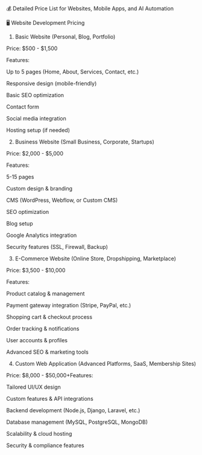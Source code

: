 💰 Detailed Price List for Websites, Mobile Apps, and AI Automation

🖥️ Website Development Pricing

1. Basic Website (Personal, Blog, Portfolio)

Price: $500 - $1,500

Features:

Up to 5 pages (Home, About, Services, Contact, etc.)

Responsive design (mobile-friendly)

Basic SEO optimization

Contact form

Social media integration

Hosting setup (if needed)

2. Business Website (Small Business, Corporate, Startups)

Price: $2,000 - $5,000

Features:

5-15 pages

Custom design & branding

CMS (WordPress, Webflow, or Custom CMS)

SEO optimization

Blog setup

Google Analytics integration

Security features (SSL, Firewall, Backup)

3. E-Commerce Website (Online Store, Dropshipping, Marketplace)

Price: $3,500 - $10,000

Features:

Product catalog & management

Payment gateway integration (Stripe, PayPal, etc.)

Shopping cart & checkout process

Order tracking & notifications

User accounts & profiles

Advanced SEO & marketing tools

4. Custom Web Application (Advanced Platforms, SaaS, Membership Sites)

Price: $8,000 - $50,000+Features:

Tailored UI/UX design

Custom features & API integrations

Backend development (Node.js, Django, Laravel, etc.)

Database management (MySQL, PostgreSQL, MongoDB)

Scalability & cloud hosting

Security & compliance features